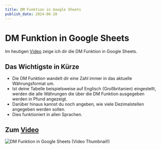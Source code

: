 ```yaml
---
title: DM Funktion in Google Sheets
publish_date: 2024-06-20
---
```


# DM Funktion in Google Sheets

Im heutigen [Video](https://youtu.be/PFbhFuTblrs) zeige ich dir die DM Funktion in Google Sheets. 

## Das Wichtigste in Kürze

- Die DM Funktion wandelt dir eine Zahl immer in das aktuelle Währungsformat um.
- Ist deine Tabelle beispielsweise auf Englisch (Großbritanien) eingestellt, werden die alle Währungen die über die DM Funktion ausgegeben werden in Pfund angezeigt.
- Darüber hinaus kannst du noch angeben, wie viele Dezimalstellen angegeben werden sollen.
- Dies funktioniert in allen Sprachen.

## Zum [Video](https://youtu.be/PFbhFuTblrs)

![DM Funktion in Google Sheets (Video Thumbnail!)](../../thumbnails/Fertig589.jpg "DM Funktion in Google Sheets (Video Thumbnail!)")